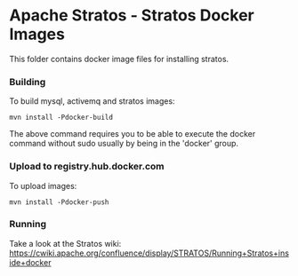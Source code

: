 Apache Stratos - Stratos Docker Images
======================================

This folder contains docker image files for installing stratos.

### Building

To build mysql, activemq and stratos images:

`mvn install -Pdocker-build`

The above command requires you to be able to execute the docker command without sudo usually by being in the 'docker' group.


### Upload to registry.hub.docker.com

To upload images:

`mvn install -Pdocker-push`

### Running

Take a look at the Stratos wiki: https://cwiki.apache.org/confluence/display/STRATOS/Running+Stratos+inside+docker
